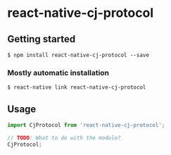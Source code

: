 # react-native-cj-protocol

## Getting started

`$ npm install react-native-cj-protocol --save`

### Mostly automatic installation

`$ react-native link react-native-cj-protocol`

## Usage
```javascript
import CjProtocol from 'react-native-cj-protocol';

// TODO: What to do with the module?
CjProtocol;
```
